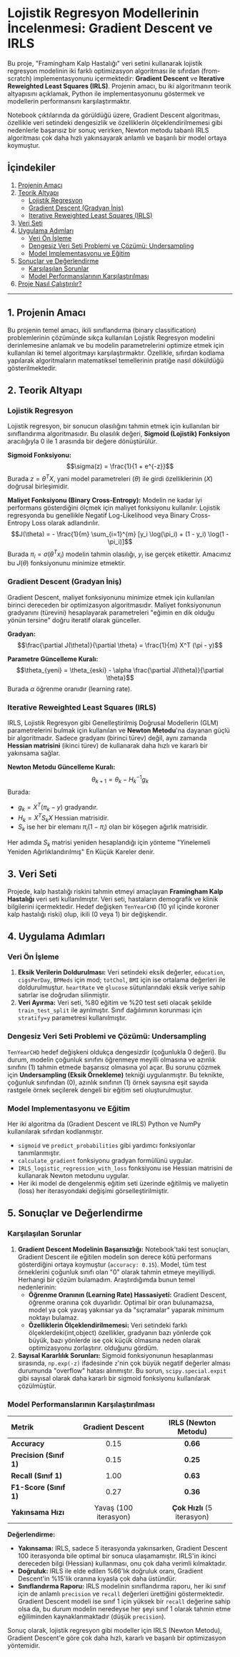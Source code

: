 # Lojistik Regresyon Modellerinin İncelenmesi: Gradient Descent ve IRLS

Bu proje, "Framingham Kalp Hastalığı" veri setini kullanarak lojistik regresyon modelinin iki farklı optimizasyon algoritması ile sıfırdan (from-scratch) implementasyonunu içermektedir: **Gradient Descent** ve **Iterative Reweighted Least Squares (IRLS)**. Projenin amacı, bu iki algoritmanın teorik altyapısını açıklamak, Python ile implementasyonunu göstermek ve modellerin performansını karşılaştırmaktır.

Notebook çıktılarında da görüldüğü üzere, Gradient Descent algoritması, özellikle veri setindeki dengesizlik ve özelliklerin ölçeklendirilmemesi gibi nedenlerle başarısız bir sonuç verirken, Newton metodu tabanlı IRLS algoritması çok daha hızlı yakınsayarak anlamlı ve başarılı bir model ortaya koymuştur.

## İçindekiler
1.  [Projenin Amacı](#projenin-amacı)
2.  [Teorik Altyapı](#teorik-altyapı)
    -   [Lojistik Regresyon](#lojistik-regresyon)
    -   [Gradient Descent (Gradyan İniş)](#gradient-descent-gradyan-iniş)
    -   [Iterative Reweighted Least Squares (IRLS)](#iterative-reweighted-least-squares-irls)
3.  [Veri Seti](#veri-seti)
4.  [Uygulama Adımları](#uygulama-adımları)
    -   [Veri Ön İşleme](#veri-ön-i̇şleme)
    -   [Dengesiz Veri Seti Problemi ve Çözümü: Undersampling](#dengesiz-veri-seti-problemi-ve-çözümü-undersampling)
    -   [Model Implementasyonu ve Eğitim](#model-i̇mplementasyonu-ve-eğitim)
5.  [Sonuçlar ve Değerlendirme](#sonuçlar-ve-değerlendirme)
    -   [Karşılaşılan Sorunlar](#karşılaşılan-sorunlar)
    -   [Model Performanslarının Karşılaştırılması](#model-performanslarının-karşılaştırılması)
6.  [Proje Nasıl Çalıştırılır?](#proje-nasıl-çalıştırılır)

---

## 1. Projenin Amacı
Bu projenin temel amacı, ikili sınıflandırma (binary classification) problemlerinin çözümünde sıkça kullanılan Lojistik Regresyon modelini derinlemesine anlamak ve bu modelin parametrelerini optimize etmek için kullanılan iki temel algoritmayı karşılaştırmaktır. Özellikle, sıfırdan kodlama yapılarak algoritmaların matematiksel temellerinin pratiğe nasıl döküldüğü gösterilmektedir.

## 2. Teorik Altyapı

### Lojistik Regresyon
Lojistik regresyon, bir sonucun olasılığını tahmin etmek için kullanılan bir sınıflandırma algoritmasıdır. Bu olasılık değeri, **Sigmoid (Lojistik) Fonksiyon** aracılığıyla 0 ile 1 arasında bir değere dönüştürülür.

**Sigmoid Fonksiyonu:**
$$\sigma(z) = \frac{1}{1 + e^{-z}}$$
Burada $z = \theta^T X$, yani model parametreleri ($\theta$) ile girdi özelliklerinin ($X$) doğrusal birleşimidir.

**Maliyet Fonksiyonu (Binary Cross-Entropy):**
Modelin ne kadar iyi performans gösterdiğini ölçmek için maliyet fonksiyonu kullanılır. Lojistik regresyonda bu genellikle Negatif Log-Likelihood veya Binary Cross-Entropy Loss olarak adlandırılır.
$$J(\theta) = - \frac{1}{m} \sum_{i=1}^{m} [y_i \log(\pi_i) + (1 - y_i) \log(1 - \pi_i)]$$
Burada $\pi_i = \sigma(\theta^T x_i)$ modelin tahmin olasılığı, $y_i$ ise gerçek etikettir. Amacımız bu $J(\theta)$ fonksiyonunu minimize etmektir.

### Gradient Descent (Gradyan İniş)
Gradient Descent, maliyet fonksiyonunu minimize etmek için kullanılan birinci dereceden bir optimizasyon algoritmasıdır. Maliyet fonksiyonunun gradyanını (türevini) hesaplayarak parametreleri "eğimin en dik olduğu yönün tersine" doğru iteratif olarak günceller.

**Gradyan:**
$$\frac{\partial J(\theta)}{\partial \theta} = \frac{1}{m} X^T (\pi - y)$$

**Parametre Güncelleme Kuralı:**
$$\theta_{yeni} = \theta_{eski} - \alpha \frac{\partial J(\theta)}{\partial \theta}$$
Burada $\alpha$ öğrenme oranıdır (learning rate).

### Iterative Reweighted Least Squares (IRLS)
IRLS, Lojistik Regresyon gibi Genelleştirilmiş Doğrusal Modellerin (GLM) parametrelerini bulmak için kullanılan ve **Newton Metodu**'na dayanan güçlü bir algoritmadır. Sadece gradyanı (birinci türev) değil, aynı zamanda **Hessian matrisini** (ikinci türev) de kullanarak daha hızlı ve kararlı bir yakınsama sağlar.

**Newton Metodu Güncelleme Kuralı:**
$$\theta_{k+1} = \theta_k - H_k^{-1} g_k$$
Burada:
-   $g_k = X^T(\pi_k - y)$ gradyandır.
-   $H_k = X^T S_k X$ Hessian matrisidir.
-   $S_k$ ise her bir elemanı $\pi_i(1 - \pi_i)$ olan bir köşegen ağırlık matrisidir.

Her adımda $S_k$ matrisi yeniden hesaplandığı için yönteme "Yinelemeli Yeniden Ağırlıklandırılmış" En Küçük Kareler denir.

## 3. Veri Seti
Projede, kalp hastalığı riskini tahmin etmeyi amaçlayan **Framingham Kalp Hastalığı** veri seti kullanılmıştır. Veri seti, hastaların demografik ve klinik bilgilerini içermektedir. Hedef değişken `TenYearCHD` (10 yıl içinde koroner kalp hastalığı riski) olup, ikili (0 veya 1) bir değişkendir.

## 4. Uygulama Adımları

### Veri Ön İşleme
1.  **Eksik Verilerin Doldurulması:** Veri setindeki eksik değerler, `education`, `cigsPerDay`, `BPMeds` için mod; `totChol`, `BMI` için ise ortalama değerleri ile doldurulmuştur. `heartRate` ve `glucose` sütunlarındaki eksik veriye sahip satırlar ise doğrudan silinmiştir.
2.  **Veri Ayırma:** Veri seti, %80 eğitim ve %20 test seti olacak şekilde `train_test_split` ile ayrılmıştır. Sınıf dağılımının korunması için `stratify=y` parametresi kullanılmıştır.

### Dengesiz Veri Seti Problemi ve Çözümü: Undersampling
`TenYearCHD` hedef değişkeni oldukça dengesizdir (çoğunlukla 0 değeri). Bu durum, modelin çoğunluk sınıfını öğrenmeye meyilli olmasına ve azınlık sınıfını (1) tahmin etmede başarısız olmasına yol açar. Bu sorunu çözmek için **Undersampling (Eksik Örnekleme)** tekniği uygulanmıştır. Bu teknikte, çoğunluk sınıfından (0), azınlık sınıfının (1) örnek sayısına eşit sayıda rastgele örnek seçilerek dengeli bir eğitim seti oluşturulmuştur.

### Model Implementasyonu ve Eğitim
Her iki algoritma da (Gradient Descent ve IRLS) Python ve NumPy kullanılarak sıfırdan kodlanmıştır.
-   `sigmoid` ve `predict_probabilities` gibi yardımcı fonksiyonlar tanımlanmıştır.
-   `calculate_gradient` fonksiyonu gradyan formülünü uygular.
-   `IRLS_logistic_regression_with_loss` fonksiyonu ise Hessian matrisini de kullanarak Newton metodunu uygular.
-   Her iki model de dengelenmiş eğitim seti üzerinde eğitilmiş ve maliyetin (loss) her iterasyondaki değişimi görselleştirilmiştir.

## 5. Sonuçlar ve Değerlendirme

### Karşılaşılan Sorunlar
1.  **Gradient Descent Modelinin Başarısızlığı:** Notebook'taki test sonuçları, Gradient Descent ile eğitilen modelin son derece kötü performans gösterdiğini ortaya koymuştur (`accuracy: 0.15`). Model, tüm test örneklerini çoğunluk sınıfı olan "0" olarak tahmin etmeye meyilliydi. Herhangi bir çözüm bulamadım. Araştırdığımda bunun temel nedenlerinin:
    * **Öğrenme Oranının (Learning Rate) Hassasiyeti:** Gradient Descent, öğrenme oranına çok duyarlıdır. Optimal bir oran bulunamazsa, model ya çok yavaş yakınsar ya da "sıçramalar" yaparak minimum noktayı bulamaz.
    * **Özelliklerin Ölçeklendirilmemesi:** Veri setindeki farklı ölçeklerdeki(int,object) özellikler, gradyanın bazı yönlerde çok büyük, bazı yönlerde ise çok küçük olmasına neden olarak optimizasyonu zorlaştırır.
    olduğunu gördüm. 
2.  **Sayısal Kararlılık Sorunları:** Sigmoid fonksiyonunun hesaplanması sırasında, `np.exp(-z)` ifadesinde `z`'nin çok büyük negatif değerler alması durumunda "overflow" hatası alınmıştır. Bu sorun, `scipy.special.expit` gibi sayısal olarak daha kararlı bir sigmoid fonksiyonu kullanılarak çözülmüştür.

### Model Performanslarının Karşılaştırılması

| Metrik | Gradient Descent | IRLS (Newton Metodu) |
| :--- | :---: | :---: |
| **Accuracy** | 0.15 | **0.66** |
| **Precision (Sınıf 1)** | 0.15 | **0.25** |
| **Recall (Sınıf 1)** | 1.00 | **0.63** |
| **F1-Score (Sınıf 1)** | 0.27 | **0.36** |
| **Yakınsama Hızı** | Yavaş (100 iterasyon) | **Çok Hızlı** (5 iterasyon) |

**Değerlendirme:**
-   **Yakınsama:** IRLS, sadece 5 iterasyonda yakınsarken, Gradient Descent 100 iterasyonda bile optimal bir sonuca ulaşamamıştır. IRLS'in ikinci dereceden bilgi (Hessian) kullanması, onu çok daha verimli kılmaktadır.
-   **Doğruluk:** IRLS ile elde edilen %66'lık doğruluk oranı, Gradient Descent'in %15'lik oranına kıyasla çok daha üstündür.
-   **Sınıflandırma Raporu:** IRLS modelinin sınıflandırma raporu, her iki sınıf için de anlamlı `precision` ve `recall` değerleri ürettiğini göstermektedir. Gradient Descent modeli ise sınıf 1 için yüksek bir `recall` değerine sahip olsa da, bu durum modelin neredeyse her şeyi sınıf 1 olarak tahmin etme eğiliminden kaynaklanmaktadır (düşük `precision`).

Sonuç olarak, lojistik regresyon gibi modeller için IRLS (Newton Metodu), Gradient Descent'e göre çok daha hızlı, kararlı ve başarılı bir optimizasyon yöntemidir.
